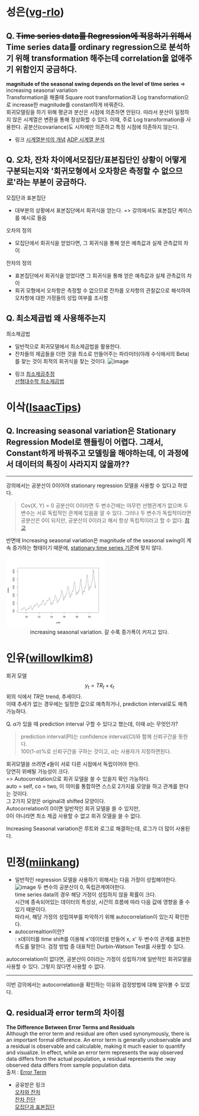 # 성은([vg-rlo](https://github.com/vg-rlo))

##  Q. ~~Time series data를  Regression에  적용하기 위해서~~ Time series data를 ordinary regression으로 분석하기 위해 transformation 해주는데 correlation을 없애주기 위함인지 궁금하다. 
**magnitude of the seasonal swing depends on the level of time series**
=> increasing seasonal variation     
Transformation을 해줄때 Square root transformation과 Log transformation으로 increase한 magnitude를 constant하게 바꿔준다.    
회귀모델링을 하기 위해 평균과 분산은 시점에 의존하면 안된다. 따라서 분산이 일정하지 않은 시계열은 변환을 통해 정상화할 수 있다. 이때, 주로 Log transformation을 사용한다. 공분산(covariance)도 시차에만 의존하고 특정 시점에 의존하지 않는다.     

- 링크 
[시계열분석의 개념](https://analysis-flood.tistory.com/17)
[ADP 시계열 분석](https://ckmoong.tistory.com/7)   

## Q. 오차, 잔차 차이에서모집단/표본집단인 상황이 어떻게 구분되는지와  '회귀모형에서 오차항은 측정할 수 없으므로'라는 부분이 궁금하다. 
모집단과 표본집단
* 대부분의 상황에서 표본집단에서 회귀식을 얻는다. => 강의에서도 표본집단 케이스를 예시로 들음 

오차의 정의
* 모집단에서 회귀식을 얻었다면, 그 회귀식을 통해 얻은 예측값과 실제 관측값의 차이 

잔차의 정의 
* 표본집단에서 회귀식을 얻었다면 그 회귀식을 통해 얻은 예측값과 실제 관측값의 차이 
* 회귀 모형에서 오차항은 측정할 수 없으므로 잔차를 오차항의 관찰값으로 해석하여 오차항에 대한 가정들의 성립 여부를 조사함

## Q. 최소제곱법 왜 사용해주는지 
최소제곱법 
* 일반적으로 회귀모델에서 최소제곱법을 활용한다. 
* 잔차들의 제곱들을 더한 것을 최소로 만들어주는 파라미터(아래 수식에서의 Beta)를 찾는 것이 최적의 회귀식을 찾는 것이다. 
![image](https://user-images.githubusercontent.com/69677950/115814726-962f4d80-a430-11eb-9d4e-32cdabdbd0ed.png)

- 링크 
[최소제곱추정](https://otexts.com/fppkr/least-squares.html)    
[선형대수학 최소제곱법](https://bskyvision.com/236)

# 이삭([IsaacTips](https://github.com/IsaacTips))

## Q. Increasing seasonal variation은 Stationary Regression Model로 핸들링이 어렵다. 그래서, Constant하게 바꿔주고 모델링을 해야하는데, 이 과정에서 데이터의 특징이 사라지지 않을까??
---

강의에서는 공분산이 0이어야 stationary regression 모델을 사용할 수 있다고 하였다.

> Cov(X, Y) = 0 공분산이 0이라면 두 변수간에는 아무런 선형관계가 없으며 두 변수는 서로 독립적인 관계에 있음을 알 수 있다. 그러나 두 변수가 독립적이라면 공분산은 0이 되지만, 공분산이 0이라고 해서 항상 독립적이라고 할 수 없다. [참고](https://destrudo.tistory.com/15)

반면에 Increasing seasonal variation은 magnitude of the seasonal swing이 계속 증가하는 형태이기 때문에, [stationary time series 기준](https://seoncheolpark.github.io/book/_book/17-1-stationary-time-series.html)에 맞지 않다. 

<img src="./image/increasing.png" />
<center>increasing seasonal variation. 갈 수록 증가폭이 커지고 있다.</center>

# 인유([willowlkim8](https://github.com/willowkim8))

회귀 모델
$$y_t=TR_t+\epsilon_t$$
위의 식에서 $TR$은 trend, 추세이다.  
이때 추세가 없는 경우에는 일정한 값으로 예측하거나, prediction interval로도 예측 가능하다.  

Q. $\alpha$가 있을 때 prediction interval 구할 수 있다고 했는데, 이때 $\alpha$는 무엇인가?
>prediction interval(PI)는 confidence interval(CI)와 함께 신뢰구간을 뜻한다.  
100(1-$\alpha$)%로 신뢰구간을 구하는 것이고, $\alpha$는 사용자가 지정하면된다.  

회귀모델을 쓰려면 $\epsilon$들이 서로 다른 시점에서 독립이어야 한다.  
당연히 위배될 가능성이 크다.  
=> Autocorrelation으로 회귀 모델을 쓸 수 있을지 확인 가능하다.  
auto = self, co = two, 이 의미를 통합하면 스스로 2가지를 모양을 하고 관계를 한다는 것이다.  
그 2가지 모양은 original과 shifted 모양이다.  
Autocorrelation이 0이면 일반적인 회귀 모델을 쓸 수 있지만,  
0이 아니라면 최소 제곱 사용할 수 없고 회귀 모델을 쓸 수 없다.

Increasing Seasonal variation은 루트와 로그로 해결하는데, 로그가 더 많이 사용된다.


# 민정([miinkang](https://github.com/miinkang))

- 일반적인 regression 모델을 사용하기 위해서는 다음 가정이 성립해야한다.   
![image](https://user-images.githubusercontent.com/68461606/115803587-28792680-a41c-11eb-8bde-24d3e26be347.png)
두 변수의 공분산이 0, 독립관계여야한다.   
time series data의 경우 해당 가정이 성립하지 않을 확률이 크다.   
시간에 종속되어있는 데이터의 특성상, 시간의 흐름에 따라 다음 값에 영향을 줄 수 있기 때문이다.   
따라서, 해당 가정의 성립여부를 파악하기 위해 autocorrelation이 있는지 확인한다.   
- autocorrealtion이란?    
: x데이터를 time shift를 이용해 x'데이터를 만들어 x, x' 두 변수의 관계를 표현한 측도를 말한다. 
검정 방법 중 대표적인 Durbin-Watson Test를 사용할 수 있다.   

autocorrelation이 없다면, 공분산이 0이라는 가정이 성립하기에 일반적인 회귀모델을 사용할 수 있다. 
그렇지 않다면 사용할 수 없다.   

---

이번 강의에서는 autocorrelation을 확인하는 이유와 검정방법에 대해 알아볼 수 있었다. 

## Q. residual과 error term의 차이점    
**The Difference Between Error Terms and Residuals**     
Although the error term and residual are often used synonymously, there is an important formal difference. An error term is generally unobservable and a residual is observable and calculable, making it much easier to quantify and visualize. In effect, while an error term represents the way observed data differs from the actual population, a residual represents the :way observed data differs from sample population data.    
출처 : [Error Term](https://www.investopedia.com/terms/e/errorterm.asp#:~:text=The%20Difference%20Between%20Error%20Terms%20and%20Residuals&text=In%20effect%2C%20while%20an%20error,differs%20from%20sample%20population%20data)      

- 공유받은 링크    
[오차와 잔차](https://m.blog.naver.com/PostView.nhn?blogId=jmzzang4004&logNo=100050479647&proxyReferer=https:%2F%2Fwww.google.com%2F)    
[잔차 진단](https://otexts.com/fppkr/residuals.html)    
[모집단과 표본집단](https://m.blog.naver.com/PostView.nhn?blogId=istech7&logNo=50151725609&proxyReferer=https:%2F%2Fwww.google.com%2F)    

